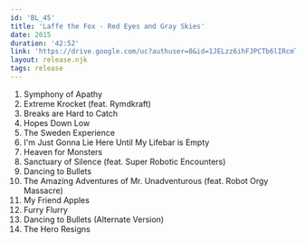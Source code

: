 ```yaml
---
id: 'BL_45'
title: 'Laffe the Fox - Red Eyes and Gray Skies'
date: 2015
duration: '42:52'
link: 'https://drive.google.com/uc?authuser=0&id=1JELzz6ihFJPCTb6lIRcmTmTy5VmhI270&export=download'
layout: release.njk
tags: release
---
```


01. Symphony of Apathy
02. Extreme Krocket (feat. Rymdkraft)
03. Breaks are Hard to Catch
04. Hopes Down Low
05. The Sweden Experience
06. I'm Just Gonna Lie Here Until My Lifebar is Empty
07. Heaven for Monsters
08. Sanctuary of Silence (feat. Super Robotic Encounters)
09. Dancing to Bullets
10. The Amazing Adventures of Mr. Unadventurous (feat. Robot Orgy Massacre)
11. My Friend Apples
12. Furry Flurry
13. Dancing to Bullets (Alternate Version)
14. The Hero Resigns